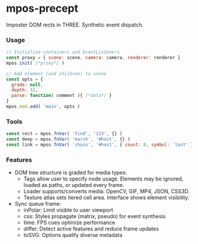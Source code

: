 # mpos-precept
Imposter DOM rects in THREE. Synthetic event dispatch.

### Usage
```js
// Initialize containers and EventListeners
const proxy = { scene: scene, camera: camera, renderer: renderer }
mpos.init( /*proxy*/ )

// Add element (and children) to scene
const opts = {
  grade: null,
  depth: 32,
  parse: function( comment ){ /*data*/ }
}
mpos.mod.add( 'main', opts )
```

### Tools
```js
const rect = mpos.fnVar( 'find', '123', {} )
const deep = mpos.fnVar( 'march', '#host', {} )
const link = mpos.fnVar( 'chain', '#host', { count: 8, symbol: 'last' } )
```

### Features
- DOM tree structure is graded for media types:
  - Tags allow user to specify node usage. Elements may be ignored, loaded as paths, or updated every frame.
  - Loader supports/converts media: OpenCV, GIF, MP4, JSON, CSS3D.
  - Texture atlas sets tiered cell area. Interface shows element visibility.
- Sync queue frame:
  - inPolar: Limit visible to user viewport
  - css: Styles propagate (matrix, pseudo) for event synthesis
  - time: FPS cues optimize performance
  - differ: Detect active features and reduce frame updates
  - toSVG: Options qualify diverse metadata
